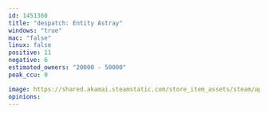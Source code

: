 ```yaml
---
id: 1451360
title: "despatch: Entity Astray"
windows: "true"
mac: "false"
linux: false
positive: 11
negative: 6
estimated_owners: "20000 - 50000"
peak_ccu: 0

image: https://shared.akamai.steamstatic.com/store_item_assets/steam/apps/1451360/header.jpg?t=1607934867
opinions:
---
```

